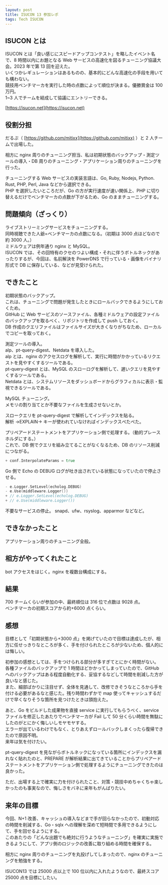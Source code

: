 ```yaml
---
layout: post
title: ISUCON 13 参加レポ
tags: Tech ISUCON
---
```


## ISUCON とは

ISUCON とは「良い感じにスピードアップコンテスト」を略したイベント名で、8 時間以内にお題となる Web サービスの高速化を図るチューニング協議大会。2023 年で第 13 回を迎えた。  
いくつかレギュレーションはあるものの、基本的にどんな高速化の手段を用いても構わない。  
競技用ベンチマーカを実行した時の点数によって順位が決まる。優勝賞金は 100 万円。  
1~3 人でチームを結成して協議にエントリーできる。

[https://isucon.net](https://isucon.net)

## 役割分担

だるぷ（ [https://github.com/mitixx](https://github.com/mitixx) ）と 2 人チームで出場した。

相方に nginx 周りのチューニング担当、私は初期状態のバックアップ・測定ツールの導入・DB 周りのチューニング・アプリケーション周りのチューニングを行った。

チューニングする Web サービスの実装言語は、Go, Ruby, Nodejs, Python. Rust, PHP, Perl, Java などから選択できる。  
PHP を選択したいところだが、Go の方が実行速度が速い関係上、PHP に切り替えるだけでベンチマーカの点数が下がるため、Go のままチューニングする。

## 問題傾向（ざっくり）

ライブストリーミングサービスをチューニングする。  
同時視聴できた人爺=ベンチマーカの点数になる。（初期は 3000 点ほどなので約 3000 人。）  
ミドルウェアは例年通り nginx と MySQL。  
ISUCON では、その回特有のクセのつよい構成・それに伴うボトルネックがあったりするが、今回は、名前解決を PowerDNS で行っている・画像をバイナリ形式で DB に保存している、などが見受けられた。

## できたこと

初期状態のバックアップ。  
これは、チューニングで問題が発生したときにロールバックできるようにしておくため。  
GitHub に Web サービスのソースファイル、各種ミドルウェアの設定ファイルのバックアップを取るべく、リポジトリを作成して push しておく。  
DB 作成のクエリファイルはファイルサイズが大きくなりがちなため、ローカルでコピーを取っておく。

測定ツールの導入。  
alp、pt-query-digest、Netdata を導入した。  
alp とは、nginx のアクセスログを解析して、実行に時間がかかっているリクエストを見やすくするツールである。  
pt-query-digest とは、MySQL のスローログを解析して、遅いクエリを見やすくするツールである。  
Netdata とは、システムリソースをダッシュボードからグラフィカルに表示・監視できるツールである。

MySQL チューニング。  
メモリの割り当てとか不要なファイルを生成させないとか。

スロークエリを pt-query-digest で解析してインデックスを貼る。  
解析 →EXPLAIN→ キーが使われていなければインデックスぺたぺた。

プリペアードステートメントをアプリケーション側で処理する。（動的プレースホルダにする。）  
これで、DB 側でクエリを組み立てることがなくなるため、DB のリソース削減につながる。

```diff:main.go
+ conf.InterpolateParams = true
```

Go 側で Echo の DEBUG ログが吐き出されている状態になっていたので停止させる。

```diff:main.go
- e.Logger.SetLevel(echolog.DEBUG)
- e.Use(middleware.Logger())
+ // e.Logger.SetLevel(echolog.DEBUG)
+ // e.Use(middleware.Logger())
```

不要なサービスの停止。
snapd、ufw、rsyslog、apparmor などなど。

## できなかったこと

アプリケーション周りのチューニング全般。

## 相方がやってくれたこと

bot アクセスをはじく。nginx を複数台構成にする。

## 結果

700 チームくらいが参加の中、最終順位は 316 位で点数は 9028 点。  
ベンチマーカの初期スコアから約+6000 点くらい。

## 感想

目標として「初期状態から+3000 点」を掲げていたので目標は達成したが、相方に任せっきりなところが多く、手を付けられたところが少ないため、個人的には悔しい。

初参加の感想としては、手をつけられる部分が多すぎてとにかく時間がない。  
各種ファイルのバックアップで 1 時間ほどかかってしまっていたので、GitHub へのバックアップはある程度自動化する、妥協するなどして時間を削減した方が良いなと感じた。  
また、細部ばかりに注目せず、全体を見通して、改修できそうなところから手を付ける必要があるなと感じた。残り時間わずかで map 使ってキャッシュするだけで早くなりそうな箇所を見つけたときは頭抱えた。

あと、Go をビルドした成果物を直接 service に実行してもらうべく、service ファイルを修正したあたりでベンチマーカが Fail して 50 分くらい時間を無駄にしたのがとにかく悔しいしモヤモヤする。  
エラーが出ているわけでもなく、とりあえずロールバックしまくったら復帰できたので原因不明。  
来年は気を付けたい。

pt-query-digest を見ながらボトルネックになっている箇所にインデックスを漏れなく貼れたのと、PREPARE が解析結果に出てきていることからプリペアードステートメントをアプリケーション側で処理するようにチューニングできたのは良かった。

ただ、出場する上で確実に力を付けられたこと、対策・競技中めちゃくちゃ楽しかったのも事実なので、悔しさをバネに来年もがんばりたい。

## 来年の目標

今回、N+1 改善、キャッシュの導入などまで手が回らなかったので、初動対応の時間を削減する、Go・sqlx への理解を深めて短時間で多用できるようにして、手を回せるようにする。  
このあたりの「どんな出題でも絶対に行うようなチューニング」を確実に実施できるようにして、アプリ側のロジックの改善に取り組める時間を確保する。

相方に nginx 周りのチューニングを丸投げしてしまったので、nginx のチューニングを勉強をする。

ISUCON13 では 25000 点以上で 100 位以内に入れたようなので、最終スコア 25000 点を目標にしたい。
